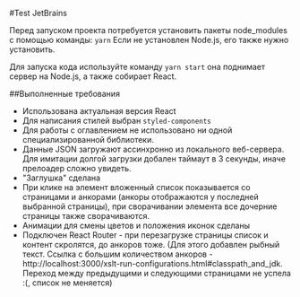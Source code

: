 #Test JetBrains

Перед запуском проекта потребуется установить пакеты node_modules с помощью команды: `yarn`
Если не установлен Node.js, его также нужно установить.

Для запуска кода используйте команду `yarn start` она поднимает сервер на Node.js, а также собирает React.

##Выполненные требования

- Использована актуальная версия React
- Для написания стилей выбран `styled-components`
- Для работы с оглавлением не использовано ни одной специализированной библиотеки.
- Данные JSON загружают ассинхронно из локального веб-сервера. Для имитации долгой загрузки добален таймаут в 3 секунды, иначе прелоадер сложно увидеть.
- "Заглушка" сделана
- При клике на элемент вложенный список показывается со страницами и анкорами (анкоры отображаются у последней выбранной страницы), при сворачивании элемента все дочерние страницы также сворачиваются.
- Анимации для смены цветов и положения иконок сделаны
- Подключен React Router - при перезагрузке страницы список и контент скролятся, до анкоров тоже. (Для этого добавлен рыбный текст. Ссылка с большим количеством анкоров - http://localhost:3000/xslt-run-configurations.html#classpath_and_jdk. Переход между предыдущими и следующими страницами не успела :(, список не меняется)
